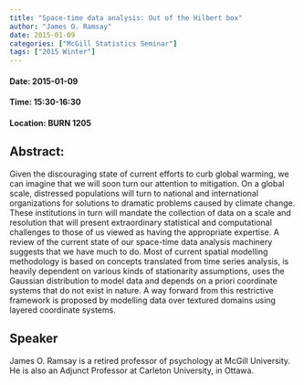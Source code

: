 ```yaml
---
title: "Space-time data analysis: Out of the Hilbert box"
author: "James O. Ramsay"
date: 2015-01-09
categories: ["McGill Statistics Seminar"]
tags: ["2015 Winter"]
---
```


#### Date: 2015-01-09
#### Time: 15:30-16:30
#### Location: BURN 1205

## Abstract:

Given the discouraging state of current efforts to curb global warming, we can imagine that we will soon turn our attention to mitigation. On a global scale, distressed populations will turn to national and international organizations for solutions to dramatic problems caused by climate change. These institutions in turn will mandate the collection of data on a scale and resolution that will present extraordinary statistical and computational challenges to those of us viewed as having the appropriate expertise. A review of the current state of our space-time data analysis machinery suggests that we have much to do. Most of current spatial modelling methodology is based on concepts translated from time series analysis, is heavily dependent on various kinds of stationarity assumptions, uses the Gaussian distribution to model data and depends on a priori coordinate systems that do not exist in nature. A way forward from this restrictive framework is proposed by modelling data over textured domains using layered coordinate systems.



## Speaker

James O. Ramsay is a retired professor of psychology at McGill University. He is also an Adjunct Professor at Carleton University, in Ottawa.

